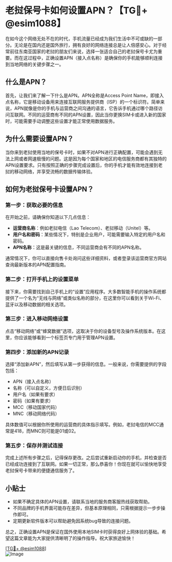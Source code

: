 # 老挝保号卡如何设置APN？【TG💪+ @esim1088】

在如今这个网络无处不在的时代，手机流量已经成为我们生活中不可或缺的一部分。无论是在国内还是国外旅行，拥有良好的网络连接总是让人倍感安心。对于经常前往东南亚国家的老挝的朋友们来说，选择一张适合自己的老挝保号卡尤为重要。而在这过程中，正确设置APN（接入点名称）是确保你的手机能够顺利连接到当地网络的关键步骤之一。

## 什么是APN？

首先，让我们来了解一下什么是APN。APN全称是Access Point Name，即接入点名称，它是移动设备用来连接互联网服务提供商（ISP）的一个标识符。简单来说，APN就像是你的手机与运营商之间沟通的语言，它告诉手机通过哪个路径访问互联网。不同的运营商有不同的APN设置，因此当你更换SIM卡或进入新的国家时，可能需要手动调整这些设置才能正常使用数据服务。

## 为什么需要设置APN？

当你来到老挝使用当地的保号卡时，如果不对APN进行正确配置，可能会遇到无法上网或者网速极慢的问题。这是因为每个国家和地区的电信服务商都有其独特的APN设置要求。只有按照正确的步骤完成设置后，你的手机才能有效地连接到老挝的移动网络，并享受流畅的数据传输体验。

## 如何为老挝保号卡设置APN？

### 第一步：获取必要的信息

在开始之前，请确保你知道以下几点信息：
- **运营商名称**：例如老挝电信（Lao Telecom）、老挝移动（Unitel）等。
- **用户名和密码**：某些情况下，特别是企业用户，可能需要输入特定的用户名和密码。
- **APN名称**：这是最关键的信息，不同运营商会有不同的APN名称。

通常情况下，你可以直接向售卡处询问这些详细资料，或者登录该运营商官方网站查询最新版本的APN配置指南。

### 第二步：打开手机上的设置菜单

接下来，你需要找到自己手机上的“设置”应用程序。大多数智能手机的操作系统都提供了一个名为“无线与网络”或类似名称的部分，在这里你可以看到关于Wi-Fi、蓝牙以及移动数据的相关选项。

### 第三步：进入移动网络设置

点击“移动网络”或“蜂窝数据”选项，这取决于你的设备型号及操作系统版本。在这里，你应该能够看到一个标签页专门用于管理APN设置。

### 第四步：添加新的APN记录

选择“添加新APN”，然后填写从第一步获得的信息。一般来说，你需要提供的字段包括：
- APN（接入点名称）
- 名称（可以自定义，方便日后识别）
- 用户名（如果有要求）
- 密码（如果有要求）
- MCC（移动国家代码）
- MNC（移动网络代码）

具体数值可以根据你所使用的运营商的具体指示填写。例如，老挝电信的MCC通常是418，而MNC则可能是01或02。

### 第五步：保存并测试连接

完成上述所有步骤之后，记得保存更改。之后尝试重新启动你的手机，并检查是否已经成功连接到了互联网。如果一切正常，那么恭喜你！你现在就可以愉快地享受老挝保号卡带来的便捷通信服务了。

## 小贴士

- 如果不确定具体的APN设置，请联系当地的服务商客服热线获取帮助。
- 不同品牌的手机界面可能存在差异，但基本原理相同，只需根据提示一步步操作即可。
- 定期更新软件版本可以帮助避免因系统bug导致的连接问题。

总之，正确设置APN是保证在国外使用本地SIM卡时获得良好上网体验的基础。希望这篇文章能为大家提供清晰明了的操作指导。祝大家旅途愉快！

[[TG💪+ @esim1088](https://t.me/s/esim1088)]  
![Image](https://i.postimg.cc/4NQfJmqS/Snipaste-2025-05-13-00-14-12.png)